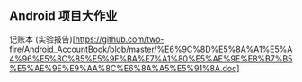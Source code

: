 ## Android 项目大作业
记账本
(实验报告)[https://github.com/two-fire/Android_AccountBook/blob/master/%E6%9C%8D%E5%8A%A1%E5%A4%96%E5%8C%85%E5%9F%BA%E7%A1%80%E5%AE%9E%E8%B7%B5%E5%AE%9E%E9%AA%8C%E6%8A%A5%E5%91%8A.doc]